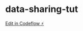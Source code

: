 # data-sharing-tut

[Edit in Codeflow ⚡️](https://stackblitz.com/~/github.com/ansarinaeemakhtar/data-sharing-tut)